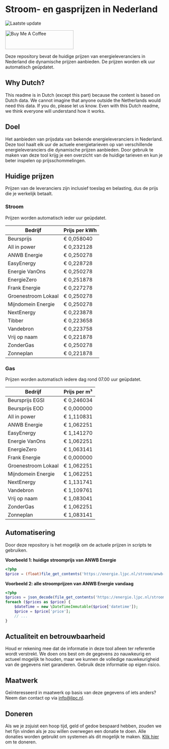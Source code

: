 # Stroom- en gasprijzen in Nederland

![Laatste update](https://img.shields.io/badge/laatste%20update-2024--03--13%2003%3A00%20CET-brightgreen)

<a href="https://www.buymeacoffee.com/Lars-" target="_blank"><img src="https://cdn.buymeacoffee.com/buttons/v2/default-orange.png" alt="Buy Me A Coffee" height="60" style="height: 60px !important;width: 217px !important;" ></a>

Deze repository bevat de huidige prijzen van energieleveranciers in Nederland die dynamische prijzen aanbieden. De prijzen worden elk uur automatisch geüpdatet.

## Why Dutch?

This readme is in Dutch (except this part) because the content is based on Dutch data. We cannot imagine that anyone outside the Netherlands would need this data. If you do, please let us know. Even with this Dutch readme, we think
everyone will understand how it works.

## Doel

Het aanbieden van prijsdata van bekende energieleveranciers in Nederland. Deze tool haalt elk uur de actuele energietarieven op van verschillende energieleveranciers die dynamische prijzen aanbieden. Door gebruik te maken van deze tool
krijg je een overzicht van de huidige tarieven en kun je beter inspelen op prijsschommelingen.

## Huidige prijzen

Prijzen van de leveranciers zijn inclusief toeslag en belasting, dus de prijs die je werkelijk betaalt.

### Stroom

Prijzen worden automatisch ieder uur geüpdatet.

 Bedrijf | Prijs per kWh 
---------|---------------
Beursprijs | € 0,058040
All in power | € 0,232128
ANWB Energie | € 0,250278
EasyEnergy | € 0,228728
Energie VanOns | € 0,250278
EnergieZero | € 0,251878
Frank Energie | € 0,227278
Groenestroom Lokaal | € 0,250278
Mijndomein Energie | € 0,250278
NextEnergy | € 0,223878
Tibber | € 0,223658
Vandebron | € 0,223758
Vrij op naam | € 0,221878
ZonderGas | € 0,250278
Zonneplan | € 0,221878


### Gas

Prijzen worden automatisch iedere dag rond 07.00 uur geüpdatet.

 Bedrijf | Prijs per m³ 
---------|--------------
Beursprijs EGSI | € 0,246034
Beursprijs EOD | € 0,000000
All in power | € 1,110831
ANWB Energie | € 1,062251
EasyEnergy | € 1,141270
Energie VanOns | € 1,062251
EnergieZero | € 1,063141
Frank Energie | € 0,000000
Groenestroom Lokaal | € 1,062251
Mijndomein Energie | € 1,062251
NextEnergy | € 1,131741
Vandebron | € 1,109761
Vrij op naam | € 1,083041
ZonderGas | € 1,062251
Zonneplan | € 1,083141


## Automatisering

Door deze repository is het mogelijk om de actuele prijzen in scripts te gebruiken.

**Voorbeeld 1: huidige stroomprijs van ANWB Energie**

```php
<?php
$price = (float)file_get_contents('https://energie.ljpc.nl/stroom/anwb-energie-nu.txt');

```

**Voorbeeld 2: alle stroomprijzen van ANWB Energie vandaag**

```php
<?php
$prices = json_decode(file_get_contents('https://energie.ljpc.nl/stroom/all-in-power-vandaag.json'),true);
foreach ($prices as $price) {
    $dateTime = new \DateTimeImmutable($price['datetime']);
    $price = $price['price'];
    // ...
}
```

## Actualiteit en betrouwbaarheid

Houd er rekening mee dat de informatie in deze tool alleen ter referentie wordt verstrekt. We doen ons best om de gegevens zo nauwkeurig en actueel mogelijk te houden, maar we kunnen de volledige nauwkeurigheid van de gegevens niet
garanderen. Gebruik deze informatie op eigen risico.

## Maatwerk

Geïnteresseerd in maatwerk op basis van deze gegevens of iets anders? Neem dan contact op
via [info@ljpc.nl](mailto:info@ljpc.nl?subject=Energie%20prijzen).

## Doneren

Als we je zojuist een hoop tijd, geld of gedoe bespaard hebben, zouden we het fijn vinden als je zou willen overwegen een
donatie te doen. Alle donaties worden gebruikt om systemen als dit mogelijk te
maken. [Klik hier](https://www.buymeacoffee.com/Lars-) om te doneren.
